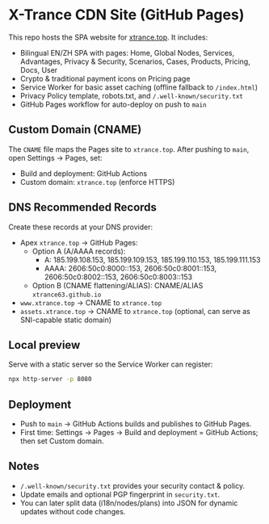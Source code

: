 # X-Trance CDN Site (GitHub Pages)

This repo hosts the SPA website for [xtrance.top](https://xtrance.top). It includes:

- Bilingual EN/ZH SPA with pages: Home, Global Nodes, Services, Advantages, Privacy & Security, Scenarios, Cases, Products, Pricing, Docs, User
- Crypto & traditional payment icons on Pricing page
- Service Worker for basic asset caching (offline fallback to `/index.html`)
- Privacy Policy template, robots.txt, and `/.well-known/security.txt`
- GitHub Pages workflow for auto-deploy on push to `main`

## Custom Domain (CNAME)
The `CNAME` file maps the Pages site to `xtrance.top`. After pushing to `main`, open Settings → Pages, set:
- Build and deployment: GitHub Actions
- Custom domain: `xtrance.top` (enforce HTTPS)

## DNS Recommended Records
Create these records at your DNS provider:

- Apex `xtrance.top` → GitHub Pages:
  - Option A (A/AAAA records): 
    - A: 185.199.108.153, 185.199.109.153, 185.199.110.153, 185.199.111.153
    - AAAA: 2606:50c0:8000::153, 2606:50c0:8001::153, 2606:50c0:8002::153, 2606:50c0:8003::153
  - Option B (CNAME flattening/ALIAS): CNAME/ALIAS `xtrance63.github.io`
- `www.xtrance.top` → CNAME to `xtrance.top`
- `assets.xtrance.top` → CNAME to `xtrance.top` (optional, can serve as SNI-capable static domain)

## Local preview
Serve with a static server so the Service Worker can register:
```bash
npx http-server -p 8080
```

## Deployment
- Push to `main` → GitHub Actions builds and publishes to GitHub Pages.
- First time: Settings → Pages → Build and deployment = GitHub Actions; then set Custom domain.

## Notes
- `/.well-known/security.txt` provides your security contact & policy.
- Update emails and optional PGP fingerprint in `security.txt`.
- You can later split data (i18n/nodes/plans) into JSON for dynamic updates without code changes.
